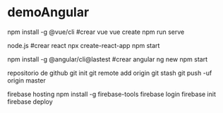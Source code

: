 # demoAngular

npm install -g @vue/cli
#crear vue
vue create <nombreproyecto>
npm run serve

node.js
#crear react
npx create-react-app <nombreproyecto>
npm start

npm install -g @angular/cli@lastest
#crear angular
ng new <nombreproyecto>
npm start

repositorio de github
git init
git remote add origin <link repositorio github>
git stash
git push -uf origin master

firebase hosting
npm install -g firebase-tools
firebase login
firebase init
firebase deploy
